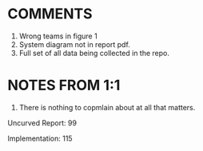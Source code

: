 # COMMENTS

1. Wrong teams in figure 1
2. System diagram not in report pdf.
3. Full set of all data being collected in the repo.

# NOTES FROM 1:1

1. There is nothing to copmlain about at all that matters.

Uncurved Report: 99

Implementation: 115
